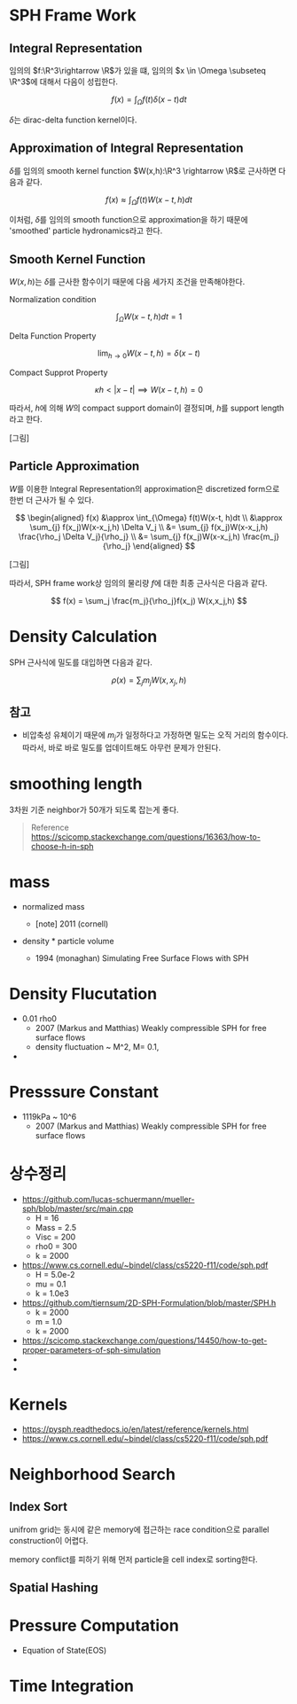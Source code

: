 # SPH Frame Work
## Integral Representation
임의의 $f:\R^3\rightarrow \R$가 있을 떄, 임의의 $x \in \Omega \subseteq \R^3$에 대해서 다음이 성립한다.

$$ f(x) = \int_{\Omega} f(t)\delta(x-t)dt $$

$\delta$는 dirac-delta function kernel이다.

## Approximation of Integral Representation
$\delta$를 임의의 smooth kernel function $W(x,h):\R^3 \rightarrow \R$로 근사하면 다음과 같다.

$$ f(x) \approx \int_{\Omega} f(t)W(x-t, h)dt $$

이처럼, $\delta$를 임의의 smooth function으로 approximation을 하기 때문에 'smoothed' particle hydronamics라고 한다.

## Smooth Kernel Function
$W(x,h)$는 $\delta$를 근사한 함수이기 때문에 다음 세가지 조건을 만족해야한다.

Normalization condition

$$ \int_\Omega W(x-t,h)dt = 1$$

Delta Function Property

$$ \lim_{h\rightarrow 0} W(x-t,h) = \delta(x-t)$$

Compact Supprot Property

$$ \kappa h < |x-t| \implies W(x-t,h) = 0 $$

따라서, $h$에 의해 $W$의 compact support domain이 결정되며, $h$를 support length라고 한다.

[그림]

## Particle Approximation
$W$를 이용한 Integral Representation의 approximation은 discretized form으로 한번 더 근사가 될 수 있다.

$$ \begin{aligned} f(x) &\approx \int_{\Omega} f(t)W(x-t, h)dt \\ &\approx \sum_{j} f(x_j)W(x-x_j,h) \Delta V_j \\ &= \sum_{j} f(x_j)W(x-x_j,h) \frac{\rho_j \Delta V_j}{\rho_j} \\ &= \sum_{j} f(x_j)W(x-x_j,h) \frac{m_j}{\rho_j} \end{aligned}  $$

[그림]

따라서, SPH frame work상 임의의 물리량 $f$에 대한 최종 근사식은 다음과 같다.

$$ f(x) = \sum_j \frac{m_j}{\rho_j}f(x_j) W(x,x_j,h) $$

# Density Calculation
SPH 근사식에 밀도를 대입하면 다음과 같다.

$$ \rho(x) = \sum_j m_jW(x,x_j,h) $$

## 참고
* 비압축성 유체이기 때문에 $m_j$가 일정하다고 가정하면 밀도는 오직 거리의 함수이다. 따라서, 바로 바로 밀도를 업데이트해도 아무런 문제가 안된다.


# smoothing length
3차원 기준 neighbor가 50개가 되도록 잡는게 좋다.

> Reference  
> https://scicomp.stackexchange.com/questions/16363/how-to-choose-h-in-sph  

# mass
* normalized mass
  * [note] 2011 (cornell)  

* density * particle volume
  * 1994 (monaghan) Simulating Free Surface Flows with SPH

# Density Flucutation
* 0.01 rho0
  * 2007 (Markus and Matthias) Weakly compressible SPH for free surface flows
  * density fluctuation ~ M^2, M= 0.1, 
* 

# Presssure Constant
* 1119kPa ~ 10^6
  * 2007 (Markus and Matthias) Weakly compressible SPH for free surface flows

# 상수정리
* https://github.com/lucas-schuermann/mueller-sph/blob/master/src/main.cpp
  * H = 16
  * Mass = 2.5
  * Visc = 200
  * rho0 = 300
  * k = 2000
* https://www.cs.cornell.edu/~bindel/class/cs5220-f11/code/sph.pdf
  * H = 5.0e-2
  * mu = 0.1
  * k = 1.0e3
* https://github.com/tiernsum/2D-SPH-Formulation/blob/master/SPH.h
  * k = 2000
  * m = 1.0
  * k = 2000
* https://scicomp.stackexchange.com/questions/14450/how-to-get-proper-parameters-of-sph-simulation
* 
* 

# Kernels
* https://pysph.readthedocs.io/en/latest/reference/kernels.html
* https://www.cs.cornell.edu/~bindel/class/cs5220-f11/code/sph.pdf

# Neighborhood Search
## Index Sort
unifrom grid는 동시에 같은 memory에 접근하는 race condition으로 parallel construction이 어렵다.

memory conflict를 피하기 위해 먼저 particle을 cell index로 sorting한다.

## Spatial Hashing



# Pressure Computation
* Equation of State(EOS)

# Time Integration